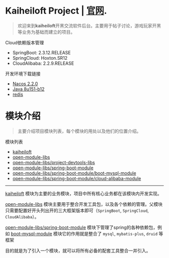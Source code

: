 # Kaiheiloft Project | [官网](http://kaiheiloft.com).

> 欢迎来到**kaiheiloft**开黑交流软件后台。主要用于帖子讨论，游戏玩家开黑等业务为基础而建立的项目。

Cloud依赖版本管理

- SpringBoot: 2.3.12.RELEASE
- SpringCloud: Hoxton.SR12
- CloudAlibaba: 2.2.9.RELEASE

开发环境下载链接

- [Nacos 2.2.0](https://github.com/alibaba/nacos)
- [Java 8u151-b12](https://repo.huaweicloud.com/java/jdk/8u151-b12/)
- [redis](https://redis.io/)

# 模块介绍

> 主要介绍项目模块列表，每个模块的用处以及他们的位置介绍。

模块列表

- [kaiheiloft](https://github.com/amaoai/open-black/tree/master/kaiheiloft)
- [open-module-libs](https://github.com/amaoai/open-black/tree/master/open-module-libs)
- [open-module-libs/project-devtools-libs](https://github.com/amaoai/open-black/tree/master/open-module-libs/project-devtools-libs)
- [open-module-libs/spring-boot-module](https://github.com/amaoai/open-black/tree/master/open-module-libs/spring-boot-module)
- [open-module-libs/spring-boot-module/boot-mysql-module](https://github.com/amaoai/open-black/tree/master/open-module-libs/spring-boot-module/boot-mysql-module)
- [open-module-libs/spring-boot-module/cloud-alibaba-module](https://github.com/amaoai/open-black/tree/master/open-module-libs/spring-boot-module/cloud-alibaba-module)

----

[kaiheiloft](https://github.com/amaoai/open-black/tree/master/kaiheiloft) 模块为主要的业务模块，项目中所有核心业务都在该模块内开发实现。

[open-module-libs](https://github.com/amaoai/open-black/tree/master/open-module-libs) 模块主要用于整合开发工具包，以及各个依赖的管理。父模块只需要配置好开头列出开的三大框架版本即可（``SpringBoot``, ``SpringCloud``, ``CloudAlibaba``）。

[open-module-libs/spring-boot-module](https://github.com/amaoai/open-black/tree/master/open-module-libs/spring-boot-module) 模块下管理了spring的各种依赖包，例如 [boot-mysql-module](https://github.com/amaoai/open-black/tree/master/open-module-libs/spring-boot-module/boot-mysql-module) 模块它的作用就是整合了 ``mysql``, ``mybatis-plus``, ``druid`` 等框架

目的就是为了引入一个模块，就可以将所有必备的配套工具整合一并引入。
